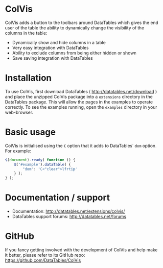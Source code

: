 # ColVis
ColVis adds a button to the toolbars around DataTables which gives the end user of the table the ability to dynamically change the visibility of the columns in the table:
* Dynamically show and hide columns in a table
* Very easy integration with DataTables
* Ability to exclude columns from being either hidden or shown
* Save saving integration with DataTables

# Installation
To use ColVis, first download DataTables ( http://datatables.net/download ) and place the unzipped ColVis package into a `extensions` directory in the DataTables package. This will allow the pages in the examples to operate correctly. To see the examples running, open the `examples` directory in your web-browser.

# Basic usage
ColVis is initialised using the `C` option that it adds to DataTables' `dom` option. For example:
```js
$(document).ready( function () {
    $('#example').dataTable( {
        "dom": 'C<"clear">lfrtip'
    } );
} );
```

# Documentation / support
* Documentation: http://datatables.net/extensions/colvis/
* DataTables support forums: http://datatables.net/forums

# GitHub
If you fancy getting involved with the development of ColVis and help make it better, please refer to its GitHub repo: https://github.com/DataTables/ColVis
